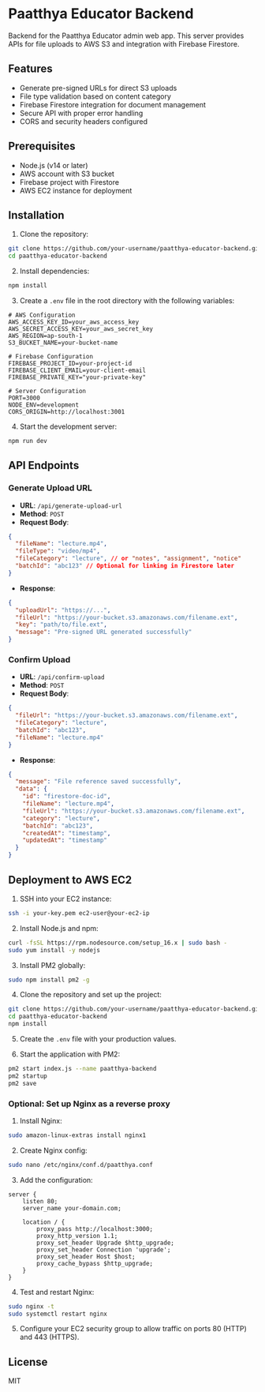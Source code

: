 # Paatthya Educator Backend

Backend for the Paatthya Educator admin web app. This server provides APIs for file uploads to AWS S3 and integration with Firebase Firestore.

## Features

- Generate pre-signed URLs for direct S3 uploads
- File type validation based on content category
- Firebase Firestore integration for document management
- Secure API with proper error handling
- CORS and security headers configured

## Prerequisites

- Node.js (v14 or later)
- AWS account with S3 bucket
- Firebase project with Firestore
- AWS EC2 instance for deployment

## Installation

1. Clone the repository:
```bash
git clone https://github.com/your-username/paatthya-educator-backend.git
cd paatthya-educator-backend
```

2. Install dependencies:
```bash
npm install
```

3. Create a `.env` file in the root directory with the following variables:
```
# AWS Configuration
AWS_ACCESS_KEY_ID=your_aws_access_key
AWS_SECRET_ACCESS_KEY=your_aws_secret_key
AWS_REGION=ap-south-1
S3_BUCKET_NAME=your-bucket-name

# Firebase Configuration
FIREBASE_PROJECT_ID=your-project-id
FIREBASE_CLIENT_EMAIL=your-client-email
FIREBASE_PRIVATE_KEY="your-private-key"

# Server Configuration
PORT=3000
NODE_ENV=development
CORS_ORIGIN=http://localhost:3001
```

4. Start the development server:
```bash
npm run dev
```

## API Endpoints

### Generate Upload URL

- **URL**: `/api/generate-upload-url`
- **Method**: `POST`
- **Request Body**:
```json
{
  "fileName": "lecture.mp4",
  "fileType": "video/mp4",
  "fileCategory": "lecture", // or "notes", "assignment", "notice"
  "batchId": "abc123" // Optional for linking in Firestore later
}
```
- **Response**:
```json
{
  "uploadUrl": "https://...",
  "fileUrl": "https://your-bucket.s3.amazonaws.com/filename.ext",
  "key": "path/to/file.ext",
  "message": "Pre-signed URL generated successfully"
}
```

### Confirm Upload

- **URL**: `/api/confirm-upload`
- **Method**: `POST`
- **Request Body**:
```json
{
  "fileUrl": "https://your-bucket.s3.amazonaws.com/filename.ext",
  "fileCategory": "lecture",
  "batchId": "abc123",
  "fileName": "lecture.mp4"
}
```
- **Response**:
```json
{
  "message": "File reference saved successfully",
  "data": {
    "id": "firestore-doc-id",
    "fileName": "lecture.mp4",
    "fileUrl": "https://your-bucket.s3.amazonaws.com/filename.ext",
    "category": "lecture",
    "batchId": "abc123",
    "createdAt": "timestamp",
    "updatedAt": "timestamp"
  }
}
```

## Deployment to AWS EC2

1. SSH into your EC2 instance:
```bash
ssh -i your-key.pem ec2-user@your-ec2-ip
```

2. Install Node.js and npm:
```bash
curl -fsSL https://rpm.nodesource.com/setup_16.x | sudo bash -
sudo yum install -y nodejs
```

3. Install PM2 globally:
```bash
sudo npm install pm2 -g
```

4. Clone the repository and set up the project:
```bash
git clone https://github.com/your-username/paatthya-educator-backend.git
cd paatthya-educator-backend
npm install
```

5. Create the `.env` file with your production values.

6. Start the application with PM2:
```bash
pm2 start index.js --name paatthya-backend
pm2 startup
pm2 save
```

### Optional: Set up Nginx as a reverse proxy

1. Install Nginx:
```bash
sudo amazon-linux-extras install nginx1
```

2. Create Nginx config:
```bash
sudo nano /etc/nginx/conf.d/paatthya.conf
```

3. Add the configuration:
```
server {
    listen 80;
    server_name your-domain.com;

    location / {
        proxy_pass http://localhost:3000;
        proxy_http_version 1.1;
        proxy_set_header Upgrade $http_upgrade;
        proxy_set_header Connection 'upgrade';
        proxy_set_header Host $host;
        proxy_cache_bypass $http_upgrade;
    }
}
```

4. Test and restart Nginx:
```bash
sudo nginx -t
sudo systemctl restart nginx
```

5. Configure your EC2 security group to allow traffic on ports 80 (HTTP) and 443 (HTTPS).

## License

MIT 